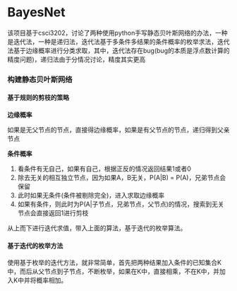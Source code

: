 # BayesNet
该项目基于csci3202，讨论了两种使用python手写静态贝叶斯网络的办法，一种是迭代法，一种是递归法，迭代法基于多条件多结果的条件概率的枚举求法，迭代法基于边缘概率进行分类求取，其中，迭代法存在bug(bug的本质是浮点数计算的精度问题)，递归法由于分情况讨论，精度其实更高
### 构建静态贝叶斯网络

#### 基于规则的剪枝的策略

**边缘概率**

如果是无父节点的节点，直接得边缘概率，如果是有父节点的节点，递归得到父亲节点

**条件概率**

1. 看条件有无自己，如果有自己，根据正反的情况返回结果1或者0
2. 除去无关的相互独立节点，因为如果A，B无关，P(A|B) = P(A)，兄弟节点会保留
3. 此时如果无条件(条件被剔除完全)，进入求取边缘概率
4. 如果有条件，则此时为P(A|子节点，兄弟节点，父节点)的情况，搜索到无关节点会直接返回1进行剪枝



从上而下进行迭代求值，带入上面的算法，基于迭代的枚举算法。



#### 基于迭代的枚举方法

使用基于枚举的迭代方法，就非常简单，首先把两种结果加入条件的已知集合K中，而后从父节点到子节点，不断枚举，如果在K中，直接相乘，不在K中，并加入K中并将概率相加。

